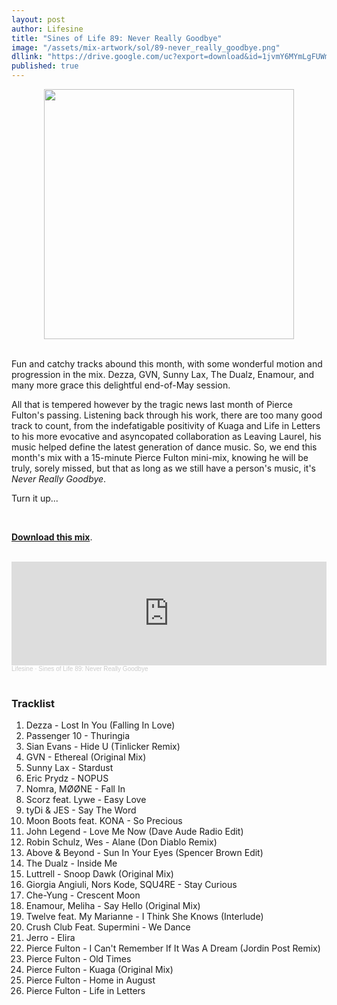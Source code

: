```yaml
---
layout: post
author: Lifesine
title: "Sines of Life 89: Never Really Goodbye"
image: "/assets/mix-artwork/sol/89-never_really_goodbye.png"
dllink: "https://drive.google.com/uc?export=download&id=1jvmY6MYmLgFUWm-vaGdeA6Gl3VjlGAJr"
published: true
---
```


<div style="text-align:center"><img src="{{ page.image }}" width="400px" height="auto" /></div>
<br>

Fun and catchy tracks abound this month, with some wonderful motion and progression in the mix. Dezza, GVN, Sunny Lax, The Dualz, Enamour, and many more grace this delightful end-of-May session.

All that is tempered however by the tragic news last month of Pierce Fulton's passing. Listening back through his work, there are too many good track to count, from the indefatigable positivity of Kuaga and Life in Letters to his more evocative and asyncopated collaboration as Leaving Laurel, his music helped define the latest generation of dance music. So, we end this month's mix with a 15-minute Pierce Fulton mini-mix, knowing he will be truly, sorely missed, but that as long as we still have a person's music, it's _Never Really Goodbye_.

Turn it up...

<br>

<a href=" {{ page.dllink }} " target="_blank">**Download this mix**</a>.

<br>

<iframe width="100%" height="166" scrolling="no" frameborder="no" allow="autoplay" src="https://w.soundcloud.com/player/?url=https%3A//api.soundcloud.com/tracks/1059429223%3Fsecret_token%3Ds-SN8maRRoze0&color=%23f2c422&auto_play=false&hide_related=false&show_comments=true&show_user=true&show_reposts=false&show_teaser=true"></iframe><div style="font-size: 10px; color: #cccccc;line-break: anywhere;word-break: normal;overflow: hidden;white-space: nowrap;text-overflow: ellipsis; font-family: Interstate,Lucida Grande,Lucida Sans Unicode,Lucida Sans,Garuda,Verdana,Tahoma,sans-serif;font-weight: 100;"><a href="https://soundcloud.com/lifesine" title="Lifesine" target="_blank" style="color: #cccccc; text-decoration: none;">Lifesine</a> · <a href="https://soundcloud.com/lifesine/sines-of-life-89/s-SN8maRRoze0" title="Sines of Life 89: Never Really Goodbye" target="_blank" style="color: #cccccc; text-decoration: none;">Sines of Life 89: Never Really Goodbye</a></div>

<br>


### Tracklist

01. Dezza - Lost In You (Falling In Love)
02. Passenger 10 - Thuringia
03. Sian Evans - Hide U (Tinlicker Remix)
04. GVN - Ethereal (Original Mix)
05. Sunny Lax - Stardust
06. Eric Prydz - NOPUS
07. Nomra, MØØNE - Fall In
08. Scorz feat. Lywe - Easy Love
09. tyDi & JES - Say The Word
10. Moon Boots feat. KONA - So Precious
11. John Legend - Love Me Now (Dave Aude Radio Edit)
12. Robin Schulz, Wes - Alane (Don Diablo Remix)
13. Above & Beyond - Sun In Your Eyes (Spencer Brown Edit)
14. The Dualz - Inside Me
15. Luttrell - Snoop Dawk (Original Mix)
16. Giorgia Angiuli, Nors Kode, SQU4RE - Stay Curious
17. Che-Yung - Crescent Moon
18. Enamour, Meliha - Say Hello (Original Mix)
19. Twelve feat. My Marianne - I Think She Knows (Interlude)
20. Crush Club Feat. Supermini - We Dance
21. Jerro - Elira
22. Pierce Fulton - I Can't Remember If It Was A Dream (Jordin Post Remix)
23. Pierce Fulton - Old Times
24. Pierce Fulton - Kuaga (Original Mix)
25. Pierce Fulton - Home in August
26. Pierce Fulton - Life in Letters

<br>
